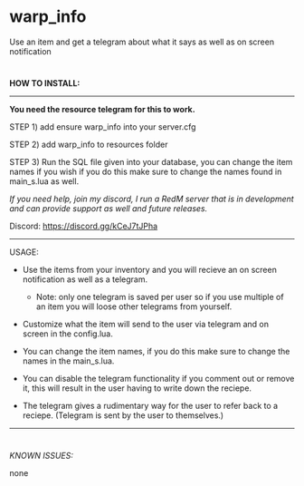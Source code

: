 # warp_info
Use an item and get a telegram about what it says as well as on screen notification

#
**HOW TO INSTALL:**

---------------------------
**You need the resource telegram for this to work.**

STEP 1) add ensure warp_info into your server.cfg

STEP 2) add warp_info to resources folder

STEP 3) Run the SQL file given into your database, you can change the item names if you wish if you do this make sure to change the names found in main_s.lua as well.

*If you need help, join my discord, I run a RedM server that is in development and can provide support as well and future releases.*

Discord: https://discord.gg/kCeJ7tJPha

---------------------------

USAGE:

* Use the items from your inventory and you will recieve an on screen notification as well as a telegram. 
  * Note: only one telegram is saved per user so if you use multiple of an item you will loose other telegrams from yourself.

* Customize what the item will send to the user via telegram and on screen in the config.lua.
* You can change the item names, if you do this make sure to change the names in the main_s.lua.
* You can disable the telegram functionality if you comment out or remove it, this will result in the user having to write down the reciepe. 
* The telegram gives a rudimentary way for the user to refer back to a reciepe. (Telegram is sent by the user to themselves.)

---------------------------

#
*KNOWN ISSUES:*

none



